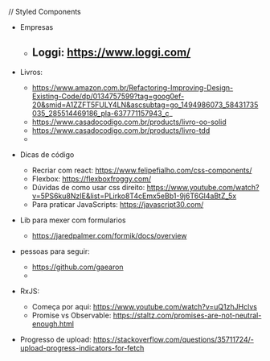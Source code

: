 // Styled Components

- Empresas 
    - Loggi: https://www.loggi.com/
        - 

- Livros:
    - https://www.amazon.com.br/Refactoring-Improving-Design-Existing-Code/dp/0134757599?tag=goog0ef-20&smid=A1ZZFT5FULY4LN&ascsubtag=go_1494986073_58431735035_285514469186_pla-637771157943_c_
    - https://www.casadocodigo.com.br/products/livro-oo-solid
    - https://www.casadocodigo.com.br/products/livro-tdd
    - 

- Dicas de código
    - Recriar com react: https://www.felipefialho.com/css-components/
    - Flexbox: https://flexboxfroggy.com/
    - Dúvidas de como usar css direito: https://www.youtube.com/watch?v=5PS6ku8NzIE&list=PLirko8T4cEmx5eBb1-9j6T6Gl4aBtZ_5x
    - Para praticar JavaScripts: https://javascript30.com/

- Lib para mexer com formularios
    - https://jaredpalmer.com/formik/docs/overview

- pessoas para seguir:
    - https://github.com/gaearon
    - 

- RxJS: 
    - Começa por aqui: https://www.youtube.com/watch?v=uQ1zhJHclvs
    - Promise vs Observable: https://staltz.com/promises-are-not-neutral-enough.html

- Progresso de upload: https://stackoverflow.com/questions/35711724/-upload-progress-indicators-for-fetch